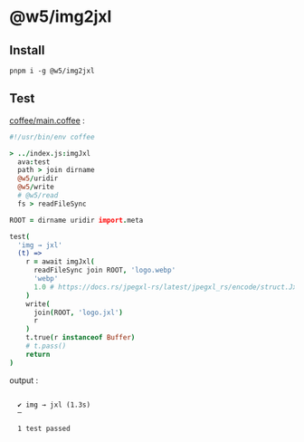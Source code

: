[‼️]: ✏️README.mdt

# @w5/img2jxl

## Install

```
pnpm i -g @w5/img2jxl
```

## Test

[coffee/main.coffee](./coffee/main.coffee) :

```coffee
#!/usr/bin/env coffee

> ../index.js:imgJxl
  ava:test
  path > join dirname
  @w5/uridir
  @w5/write
  # @w5/read
  fs > readFileSync

ROOT = dirname uridir import.meta

test(
  'img → jxl'
  (t) =>
    r = await imgJxl(
      readFileSync join ROOT, 'logo.webp'
      'webp'
      1.0 # https://docs.rs/jpegxl-rs/latest/jpegxl_rs/encode/struct.JxlEncoderBuilder.html#method.quality
    )
    write(
      join(ROOT, 'logo.jxl')
      r
    )
    t.true(r instanceof Buffer)
    # t.pass()
    return
)
```

output :

```

  ✔ img → jxl (1.3s)
  ─

  1 test passed
```

